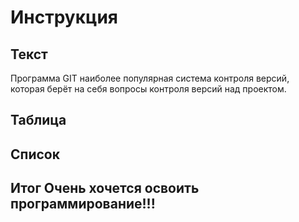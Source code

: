 # Инструкция

## Текст
Программа GIT наиболее популярная система контроля версий, которая берёт на себя вопросы контроля версий над проектом.
## Таблица

## Список

## Итог Очень хочется освоить программирование!!!
